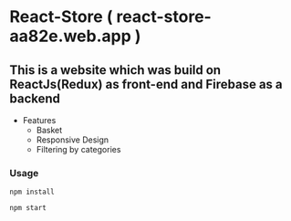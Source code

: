 # React-Store ( react-store-aa82e.web.app )
## This is a website which was build on ReactJs(Redux) as front-end and Firebase as a backend

* Features
  * Basket
  * Responsive Design
  * Filtering by categories

### Usage

``` npm install ```

``` npm start ```
